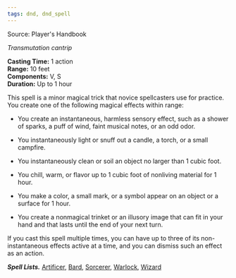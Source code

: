 ```yaml
---
tags: dnd, dnd_spell
---
```

Source: Player's Handbook

_Transmutation cantrip_

**Casting Time:** 1 action  
**Range:** 10 feet  
**Components:** V, S  
**Duration:** Up to 1 hour

This spell is a minor magical trick that novice spellcasters use for practice. You create one of the following magical effects within range:

-   You create an instantaneous, harmless sensory effect, such as a shower of sparks, a puff of wind, faint musical notes, or an odd odor.

-   You instantaneously light or snuff out a candle, a torch, or a small campfire.

-   You instantaneously clean or soil an object no larger than 1 cubic foot.

-   You chill, warm, or flavor up to 1 cubic foot of nonliving material for 1 hour.

-   You make a color, a small mark, or a symbol appear on an object or a surface for 1 hour.

-   You create a nonmagical trinket or an illusory image that can fit in your hand and that lasts until the end of your next turn.

If you cast this spell multiple times, you can have up to three of its non-instantaneous effects active at a time, and you can dismiss such an effect as an action.

**_Spell Lists._** [Artificer](http://dnd5e.wikidot.com/spells:artificer), [Bard](http://dnd5e.wikidot.com/spells:bard), [Sorcerer](http://dnd5e.wikidot.com/spells:sorcerer), [Warlock](http://dnd5e.wikidot.com/spells:warlock), [Wizard](http://dnd5e.wikidot.com/spells:wizard)